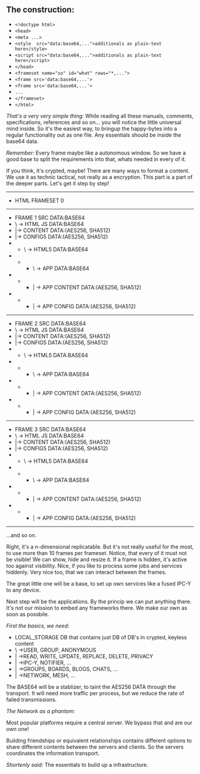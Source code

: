 ## The construction: ##

- `<!doctype html>`
- `<head>`
- `<meta ...>`
- `<style  src="data:base64,...">additionals as plain-text here</style>`
- `<script src="data:base64,...">additionals as plain-text here</script>`
- `</head>`
- `<frameset name="so" id="what" rows="*,...">`
- `<frame src='data:base64,...'>`
- `<frame src='data:base64,...'>`
- `...`
- `</frameset>`
- `</html>`

*That's a very very simple thing:* While reading all these manuals, comments, specifications, references and so on... you will notice the little universal mind inside. So it's the easiest way, to bringup the happy-bytes into a regular functionality out as one file. Any essentials should be inside the base64 data. 

*Remember:* Every frame maybe like a autonomous window. So we have a good base to split the requirements into that, whats needed in every of it. 

If you think, it's crypted, maybe! There are many ways to format a content. We use it as technic tactical, not really as a encryption. This part is a part of the deeper parts. Let's get it step by step! 

---

- HTML FRAMESET 0

---

- FRAME 1 SRC DATA:BASE64
- \ -> HTML JS DATA:BASE64
-  |-> CONTENT DATA:(AES256, SHA512)
-  |-> CONFIG5 DATA:(AES256, SHA512)
- - \ -> HTML5 DATA:BASE64
- - - \ -> APP DATA:BASE64
- - - | -> APP CONTENT DATA:(AES256, SHA512)
- - - | -> APP CONFIG DATA:(AES256, SHA512)

---

- FRAME 2 SRC DATA:BASE64
- \ -> HTML JS DATA:BASE64
-  |-> CONTENT DATA:(AES256, SHA512)
-  |-> CONFIG5 DATA:(AES256, SHA512)
- - \ -> HTML5 DATA:BASE64
- - - \ -> APP DATA:BASE64
- - - | -> APP CONTENT DATA:(AES256, SHA512)
- - - | -> APP CONFIG DATA:(AES256, SHA512)

---

- FRAME 3 SRC DATA:BASE64
- \ -> HTML JS DATA:BASE64
-  |-> CONTENT DATA:(AES256, SHA512)
-  |-> CONFIG5 DATA:(AES256, SHA512)
- - \ -> HTML5 DATA:BASE64
- - - \ -> APP DATA:BASE64
- - - | -> APP CONTENT DATA:(AES256, SHA512)
- - - | -> APP CONFIG DATA:(AES256, SHA512)

---

...and so on. 

Right, it's a n-dimensional replicatable. But it's not really useful for the most, to use more than 10 frames per frameset. Notice, that every of it must not be visible! We can show, hide and resize it. If a frame is hidden, it's active too against visibility. Nice, if you like to process some jobs and services hiddenly. Very nice too, that we can interact between the frames. 

The great little one will be a base, to set up own services like a fused IPC-Y to any device. 

Next step will be the applications. By the princip we can put anything there. It's not our mission to embed any frameworks there. We make our own as soon as possbile. 

*First the basics, we need:*
- LOCAL_STORAGE DB that contains just DB of DB's in crypted, keyless content
- \ ->USER, GROUP, ANONYMOUS
- | ->READ, WRITE, UPDATE, REPLACE, DELETE, PRIVACY
- | ->IPC-Y, NOTIFIER, ...
- | ->GROUPS, BOARDS, BLOGS, CHATS, ...
- | ->NETWORK, MESH, ...

The BASE64 will be a stablizer, to taint the AES256 DATA through the transport. It will need more traffic per process, but we reduce the rate of failed transmissions.

*The Network as a phantom:*

Most popular platforms require a central server. We bypass that and are our own one! 

Building friendships or equivalent relationships contains different options to share different contents between the servers and clients. So the servers coordinates the information transport. 

*Shortenly said:* The essentials to build up a infrastructure.

